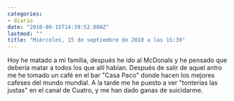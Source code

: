 ```yaml
---
categories:
- diario
date: "2010-09-15T14:39:52.000Z"
lastmod: ""
title: "Miércoles, 15 de septiembre de 2010 a las 15:39"
---
```


Hoy he matado a mi familia, después he ido al McDonals y he pensado que deberí­a matar a todos los que allí­ habí­an. Después de salir de aquel antro me he tomado un café en el bar "Casa Paco" donde hacen los mejores cafeses del mundo mundial. A la tarde me he puesto a ver "tonterias las justas" en el canal de Cuatro, y me han dado ganas de suicidarme.